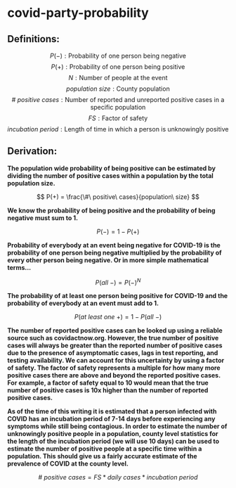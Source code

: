 # covid-party-probability


## Definitions:
$$ P(-): \text{Probability of one person being negative}$$
$$ P(+): \text{Probability of one person being positive}$$
$$ N: \text{Number of people at the event}$$
$$ population\ size: \text{County population}$$
$$ \#\ positive\ cases: \text{Number of reported and unreported positive cases in a specific population}$$
$$ FS: \text{Factor of safety}$$
$$ incubation\ period: \text{Length of time in which a person is unknowingly positive}$$   

  
## Derivation:

**The population wide probability of being positive can be estimated by dividing the number of positive cases within a population by the total population size.**  

$$ P(+) = \frac{\#\ positive\ cases}{population\ size} $$  

**We know the probability of being positive and the probability of being negative must sum to 1.** 
  
$$ P(-) = 1 - P(+) $$  
  
**Probability of everybody at an event being negative for COVID-19 is the probability of one person being negative multiplied by the probability of every other person being negative. Or in more simple mathematical terms...**  
  
$$P(all\ -) = P(-)^{N}$$  

**The probability of at least one person being positive for COVID-19 and the probability of everybody at an event must add to 1.**

$$ P(at\ least\ one\ +) = 1 - P(all\ -) $$  
  
**The number of reported positive cases can be looked up using a reliable source such as covidactnow.org. However, the true number of positive cases will always be greater than the reported number of positive cases due to the presence of asymptomatic cases, lags in test reporting, and testing availability. We can account for this uncertainty by using a factor of safety. The factor of safety represents a multiple for how many more positive cases there are above and beyond the reported positive cases. For example, a factor of safety equal to 10 would mean that the true number of positive cases is 10x higher than the number of reported positive cases.**  
  
**As of the time of this writing it is estimated that a person infected with COVID has an incubation period of 7-14 days before experiencing any symptoms while still being contagious. In order to estimate the number of unknowingly positive people in a population, county level statistics for the length of the incubation period (we will use 10 days) can be used to estimate the number of positive people at a specific time within a population. This should give us a fairly accurate estimate of the prevalence of COVID at the county level.**  
  
$$ \#\ positive\ cases = FS * daily\ cases * incubation\ period$$  